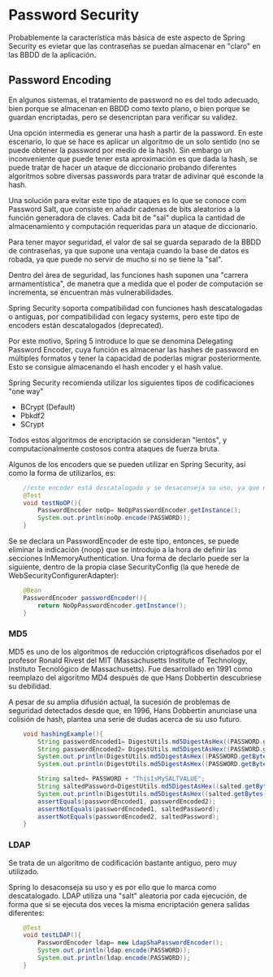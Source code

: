 # Password Security

Probablemente la característica más básica de este aspecto de Spring Security es evietar que las contraseñas se puedan almacenar en "claro" en las BBDD de la aplicación.

## Password Encoding

En algunos sistemas, el tratamiento de password no es del todo adecuado, bien porque se almacenan en BBDD como texto plano, o bien porque se guardan encriptadas, pero se desencriptan para verificar su validez.

Una opción intermedia es generar una hash a partir de la password. En este escenario, lo que se hace es aplicar un algoritmo de un solo sentido (no se puede obtener la password por medio de la hash).
Sin embargo un inconveniente que puede tener esta aproximación es que dada la hash, se puede tratar de hacer un ataque de diccionario probando diferentes algoritmos sobre diversas passwords para tratar de adivinar qué esconde la hash.

Una solución para evitar este tipo de ataques es lo que se conoce com Password Salt, que consiste en añadir cadenas de bits aleatorios a la función generadora de claves. Cada bit de "sal" duplica la cantidad de almacenamiento y computación requeridas para un ataque de diccionario.

Para tener mayor seguridad, el valor de sal se guarda separado de la BBDD de contraseñas, ya que supone una ventaja cuando la base de datos es robada, ya que puede no servir de mucho si no se tiene la "sal".

Dentro del área de seguridad, las funciones hash suponen una "carrera armamentística", de manetra que a medida que el poder de computación se incrementa, se encuentran más vulnerabilidades. 

Spring Security soporta compatibilidad con funciones hash descatalogadas o antiguas, por compatibilidad con legacy systems, pero este tipo de encoders están descatalogados (deprecated).

Por este motivo, Spring 5 introduce lo que se denomina Delegating Password Encoder, cuya función es almacenar las hashes de password en múltiples formatos y tener la capacidad de poderlas migrar posteriormente. Esto se consigue almacenando el hash encoder y el hash value.

Spring Security recomienda utilizar los siguientes tipos de codificaciones "one way"

* BCrypt (Default)
* Pbkdf2
* SCrypt

Todos estos algoritmos de encriptación se consideran "lentos", y computacionalmente costosos contra ataques de fuerza bruta.

Algunos de los encoders que se pueden utilizar en Spring Security, así como la forma de utilizarlos, es:

```java
    //este encoder está descatalogado y se desaconseja su uso, ya que no realiza ninguna operación de codificación. Sin embargo es una posibilidad que proporciona Spring para trabajar con sistemas legacy.
    @Test
    void testNoOP(){
        PasswordEncoder noOp= NoOpPasswordEncoder.getInstance();
        System.out.println(noOp.encode(PASSWORD));
    }
```

Se se declara un PasswordEncoder de este tipo, entonces, se puede eliminar la indicación {noop} que se introdujo a la hora de definir las secciones InMemoryAuthentication. Una forma de declarlo puede ser la siguiente, dentro de la propia clase SecurityConfig (la que herede de WebSecurityConfigurerAdapter):

```java
    @Bean
    PasswordEncoder passwordEncoder(){
        return NoOpPasswordEncoder.getInstance();
    }
```

### MD5

MD5 es uno de los algoritmos de reducción criptográficos diseñados por el profesor Ronald Rivest del MIT (Massachusetts Institute of Technology, Instituto Tecnológico de Massachusetts). Fue desarrollado en 1991 como reemplazo del algoritmo MD4 después de que Hans Dobbertin descubriese su debilidad.

A pesar de su amplia difusión actual, la sucesión de problemas de seguridad detectados desde que, en 1996, Hans Dobbertin anunciase una colisión de hash, plantea una serie de dudas acerca de su uso futuro.

```java
    void hashingExample(){
        String passwordEncoded1= DigestUtils.md5DigestAsHex((PASSWORD.getBytes()));
        String passwordEncoded2= DigestUtils.md5DigestAsHex((PASSWORD.getBytes()));
        System.out.println(DigestUtils.md5DigestAsHex((PASSWORD.getBytes())));
        System.out.println(DigestUtils.md5DigestAsHex((PASSWORD.getBytes())));

        String salted= PASSWORD + "ThisIsMySALTVALUE";
        String saltedPassword=DigestUtils.md5DigestAsHex((salted.getBytes()));
        System.out.println(DigestUtils.md5DigestAsHex((salted.getBytes())));
        assertEquals(passwordEncoded1, passwordEncoded2);
        assertNotEquals(passwordEncoded1, saltedPassword);
        assertNotEquals(passwordEncoded2, saltedPassword);
    }
```

### LDAP

Se trata de un algoritmo de codificación bastante antiguo, pero muy utilizado.

Spring lo desaconseja su uso y es por ello que lo marca como descatalogado. LDAP utiliza una "salt" aleatoria por cada ejecución, de forma que si se ejecuta dos veces la misma encriptación genera salidas diferentes:

```java
    @Test
    void testLDAP(){
        PasswordEncoder ldap= new LdapShaPasswordEncoder();
        System.out.println(ldap.encode(PASSWORD));
        System.out.println(ldap.encode(PASSWORD));
    }
```